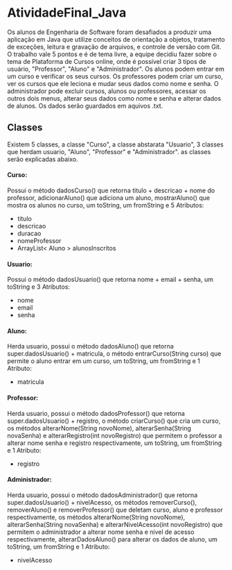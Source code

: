 # AtividadeFinal_Java
Os alunos de Engenharia de Software foram desafiados a produzir uma aplicação em Java que utilize conceitos de orientação a objetos, tratamento de exceções, leitura e gravação de arquivos, e controle de versão com Git. O trabalho vale 5 pontos e é de tema livre, a equipe decidiu fazer sobre o tema de Plataforma de Cursos online, onde é possível criar 3 tipos de usuário, "Professor", "Aluno" e "Administrador". Os alunos podem entrar em um curso e verificar os seus cursos. Os professores podem criar um curso, ver os cursos que ele leciona e mudar seus dados como nome e senha. O administrador pode excluir cursos, alunos ou professores, acessar os outros dois menus, alterar seus dados como nome e senha e alterar dados de alunos. Os dados serão guardados em aquivos .txt.

## Classes
Existem 5 classes, a classe "Curso", a classe abstarata "Usuario", 3 classes que herdam usuario, "Aluno", "Professor" e "Administrador". as classes serão explicadas abaixo.
#### Curso:
Possui o método dadosCurso() que retorna titulo + descricao + nome do professor, adicionarAluno() que adiciona um aluno, mostrarAluno() que mostra os alunos no curso, um toString, um fromString e 5 Atributos:
- titulo
- descricao
- duracao
- nomeProfessor
- ArrayList< Aluno > alunosInscritos

#### Usuario:
Possui o método dadosUsuario() que retorna nome + email + senha, um toString e 3 Atributos:
- nome
- email
- senha

#### Aluno:
Herda usuario, possui o método dadosAluno() que retorna super.dadosUsuario() + matricula, o método entrarCurso(String curso) que permite o aluno entrar em um curso, um toString, um fromString e 1 Atributo:
- matricula

#### Professor:
Herda usuario, possui o método dadosProfessor() que retorna super.dadosUsuario() + registro, o método criarCurso() que cria um curso, os métodos alterarNome(String novoNome), alterarSenha(String novaSenha) e alterarRegistro(int novoRegistro) que permitem o professor a alterar nome senha e registro respectivamente, um toString, um fromString e 1 Atributo:
- registro

#### Administrador:
Herda usuario, possui o método dadosAdministrador() que retorna super.dadosUsuario() + nivelAcesso, os métodos removerCurso(), removerAluno() e removerProfessor() que deletam curso, aluno e professor respectivamente, os métodos alterarNome(String novoNome), alterarSenha(String novaSenha) e alterarNivelAcesso(int novoRegistro) que permitem o administrador a alterar nome senha e nivel de acesso respectivamente, alterarDadosAluno() para alterar os dados de aluno, um toString, um fromString e 1 Atributo:
- nivelAcesso
